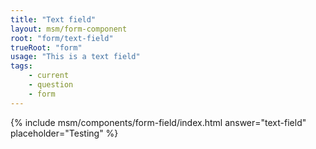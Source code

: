 ```yaml
---
title: "Text field"
layout: msm/form-component
root: "form/text-field"
trueRoot: "form"
usage: "This is a text field"
tags:
    - current
    - question
    - form
---
```


{% include msm/components/form-field/index.html 
answer="text-field" 
placeholder="Testing" %}